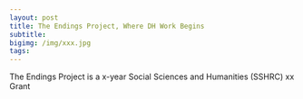 ```yaml
---
layout: post
title: The Endings Project, Where DH Work Begins
subtitle:
bigimg: /img/xxx.jpg
tags:
---
```


The Endings Project is a x-year Social Sciences and Humanities (SSHRC) xx Grant
